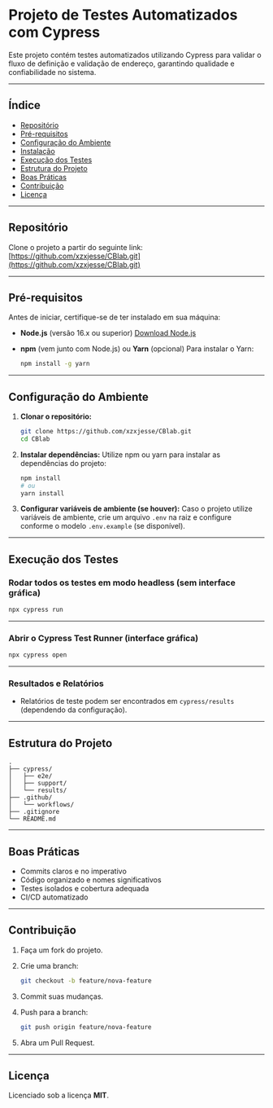 # Projeto de Testes Automatizados com Cypress

Este projeto contém testes automatizados utilizando Cypress para validar o fluxo de definição e validação de endereço, garantindo qualidade e confiabilidade no sistema.

---

## Índice

* [Repositório](#repositório)
* [Pré-requisitos](#pré-requisitos)
* [Configuração do Ambiente](#configuração-do-ambiente)
* [Instalação](#instalação)
* [Execução dos Testes](#execução-dos-testes)
* [Estrutura do Projeto](#estrutura-do-projeto)
* [Boas Práticas](#boas-práticas)
* [Contribuição](#contribuição)
* [Licença](#licença)

---

## Repositório

Clone o projeto a partir do seguinte link:
[https://github.com/xzxjesse/CBlab.git](https://github.com/xzxjesse/CBlab.git)

---

## Pré-requisitos

Antes de iniciar, certifique-se de ter instalado em sua máquina:

* **Node.js** (versão 16.x ou superior)
  [Download Node.js](https://nodejs.org/)
* **npm** (vem junto com Node.js) ou **Yarn** (opcional)
  Para instalar o Yarn:

  ```bash
  npm install -g yarn
  ```

---

## Configuração do Ambiente

1. **Clonar o repositório:**

   ```bash
   git clone https://github.com/xzxjesse/CBlab.git
   cd CBlab
   ```

2. **Instalar dependências:**
   Utilize npm ou yarn para instalar as dependências do projeto:

   ```bash
   npm install
   # ou
   yarn install
   ```

3. **Configurar variáveis de ambiente (se houver):**
   Caso o projeto utilize variáveis de ambiente, crie um arquivo `.env` na raiz e configure conforme o modelo `.env.example` (se disponível).

---

## Execução dos Testes

### Rodar todos os testes em modo headless (sem interface gráfica)

```bash
npx cypress run
```

---

### Abrir o Cypress Test Runner (interface gráfica)

```bash
npx cypress open
```

---

### Resultados e Relatórios

* Relatórios de teste podem ser encontrados em `cypress/results` (dependendo da configuração).

---

## Estrutura do Projeto

```
.
├── cypress/
│   ├── e2e/
│   ├── support/
│   └── results/
├── .github/
│   └── workflows/
├── .gitignore
└── README.md
```

---

## Boas Práticas

* Commits claros e no imperativo
* Código organizado e nomes significativos
* Testes isolados e cobertura adequada
* CI/CD automatizado

---

## Contribuição

1. Faça um fork do projeto.
2. Crie uma branch:

   ```bash
   git checkout -b feature/nova-feature
   ```
3. Commit suas mudanças.
4. Push para a branch:

   ```bash
   git push origin feature/nova-feature
   ```
5. Abra um Pull Request.

---

## Licença

Licenciado sob a licença **MIT**.